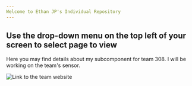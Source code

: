 ```yaml
---
Welcome to Ethan JP's Individual Repository
---
```

Use the drop-down menu on the top left of your screen to select page to view
---
Here you may find details about my subcomponent for team 308.
I will be working on the team's sensor.

![Link to the team website](https://ethan-s-team-314.github.io/Team-Organization-and-Charter/)


